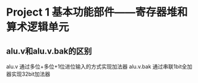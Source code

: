 # Project 1 基本功能部件——寄存器堆和算术逻辑单元

## alu.v和alu.v.bak的区别
alu.v       通过多位+多位+1位进位输入的方式实现加法器
alu.v.bak   通过串联1bit全加器实现32bit加法器